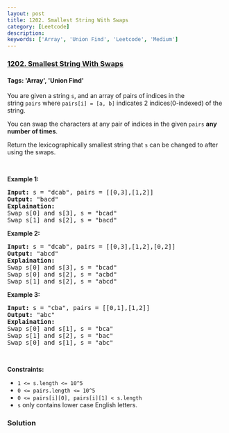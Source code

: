 ```yaml
---
layout: post
title: 1202. Smallest String With Swaps
category: [Leetcode]
description: 
keywords: ['Array', 'Union Find', 'Leetcode', 'Medium']
---
```

### [1202. Smallest String With Swaps](https://leetcode.com/problems/smallest-string-with-swaps)

#### Tags: 'Array', 'Union Find'

<div class="content__u3I1 question-content__JfgR"><div><p>You are given a string <code>s</code>, and an array of pairs of indices in the string <code>pairs</code> where <code>pairs[i] = [a, b]</code> indicates 2 indices(0-indexed) of the string.</p>
<p>You can swap the characters at any pair of indices in the given <code>pairs</code> <strong>any number of times</strong>.</p>
<p>Return the lexicographically smallest string that <code>s</code> can be changed to after using the swaps.</p>
<p> </p>
<p><strong>Example 1:</strong></p>
<pre><strong>Input:</strong> s = "dcab", pairs = [[0,3],[1,2]]
<strong>Output:</strong> "bacd"
<strong>Explaination:</strong> 
Swap s[0] and s[3], s = "bcad"
Swap s[1] and s[2], s = "bacd"
</pre>
<p><strong>Example 2:</strong></p>
<pre><strong>Input:</strong> s = "dcab", pairs = [[0,3],[1,2],[0,2]]
<strong>Output:</strong> "abcd"
<strong>Explaination: </strong>
Swap s[0] and s[3], s = "bcad"
Swap s[0] and s[2], s = "acbd"
Swap s[1] and s[2], s = "abcd"</pre>
<p><strong>Example 3:</strong></p>
<pre><strong>Input:</strong> s = "cba", pairs = [[0,1],[1,2]]
<strong>Output:</strong> "abc"
<strong>Explaination: </strong>
Swap s[0] and s[1], s = "bca"
Swap s[1] and s[2], s = "bac"
Swap s[0] and s[1], s = "abc"
</pre>
<p> </p>
<p><strong>Constraints:</strong></p>
<ul>
<li><code>1 &lt;= s.length &lt;= 10^5</code></li>
<li><code>0 &lt;= pairs.length &lt;= 10^5</code></li>
<li><code>0 &lt;= pairs[i][0], pairs[i][1] &lt; s.length</code></li>
<li><code>s</code> only contains lower case English letters.</li>
</ul>
</div></div>

### Solution
